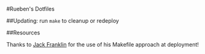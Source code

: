 #Rueben's Dotfiles

##Updating:
run `make` to cleanup or redeploy 

##Resources

Thanks to [Jack Franklin](https://github.com/jackfranklin/dotfiles) for the use of his Makefile approach at deployment!

